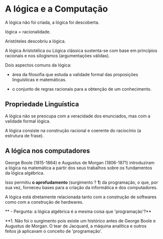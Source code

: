 # A lógica e a Computação

A lógica não foi criada, a lógica foi descoberta.

lógica = racionalidade.

Aristóteles descobriu a lógica.

A lógica Aristotélica ou Lógica clássica sustenta-se com base em princípios racionais e nos silogismos (argumentações válidas).

Dois aspectos comuns da lógica:

- área da filosofia que estuda a validade formal das proposições linguísticas e matemáticas.

- o conjunto de regras racionais para a obtenção de um conhecimento.

## Propriedade Linguística

A lógica não se preocupa com a veracidade dos enunciados, mas com a validade formal lógica.

A lógica consiste na construção racional e coerente do raciocínio (a estrutura de frase).

## A lógica nos computadores

George Boole (1815-1864) e Augustus de Morgan (1806-1871) introduziram a lógica na matemática a partir dos seus trabalhos sobre os fundamentos da lógica algébrica.

Isso permitiu **o aprofudamento** (surgimento ? **1**) da programação, o que, por sua vez, forneceu bases para a criação da informática e dos computadores.

A lógica está diretamente relacionada tanto com a construção de softwares como com a construção de hardwares.

** - Pergunta: a lógica algébrica é a mesma coisa que 'programação'?**

\*\*1. Não foi o surgimento pois existe um histórico antes de George Boole e Augustus de Morgan. O tear de Jacquard, a máquina analítica e outros feitos já aplicavam o conceito de 'programação'.
